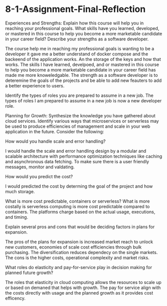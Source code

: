 # 8-1-Assignment-Final-Reflection
Experiences and Strengths: Explain how this course will help you in reaching your professional goals.
What skills have you learned, developed, or mastered in this course to help you become a more marketable candidate in your career field?
Describe your strengths as a software developer.

The course help me in reaching my professional goals is wanting to be a developer it gave me a better understand of docker compose and the backeend 
of the application works. An the storage of the keys and how that works. The skills I have learned, develpoed, and or mastered in this course to help you become a more marketable candidate in your career field has made me more knoweledgable. The strength as a software developer is to deteremine the goals of the projects and be able to add new feauters to add a better experience to users. 

Identify the types of roles you are prepared to assume in a new job.
The types of roles I am prepared to assume in a new job is now a new developer role. 

Planning for Growth: Synthesize the knowledge you have gathered about cloud services.
Identify various ways that microservices or serverless may be used to produce efficiencies of management and scale in your web application in the future. Consider the following:

How would you handle scale and error handling?

I would handle the scale and error handling design by a modular and scalable architecture with performance optimization techniques like caching and asynchronous data fetching. To make sure there is a user friendly messages, monitor and valdating. 

How would you predict the cost?

I would predicted the cost by determing the goal of the project and how much storage. 

What is more cost predictable, containers or serverless?
What is more costally is serverless computing is more cost predictable compared to containers. The platforms charge based on the actual usage, executions, and timing. 

Explain several pros and cons that would be deciding factors in plans for expansion.

The pros of the plans for expansion is increased market reach to unlock new customers, economies of scale  cost efficiencies through bulk purchasing. The diversification reduces dependecy on the single markets. The cons is the higher costs, operational complexity and market risks. 

What roles do elasticity and pay-for-service play in decision making for planned future growth?

The roles that elasticity in cloud computing allows the resources to scale up or based on demaned that helps with growth. The pay for service align with the costs directly with usage and the planned growth as it provides cost efficency. 
